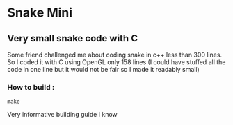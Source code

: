 # Snake Mini
## Very small snake code with C
Some friend challenged me about coding snake in c++ less than 300 lines. So I coded it with C using OpenGL only 158 lines
(I could have stuffed all the code in one line but it would not be fair so I made it readably small)

### How to build :
```make
make
```
Very informative building guide I know

